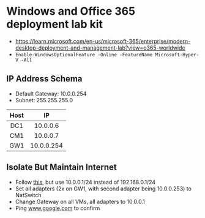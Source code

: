 # Windows and Office 365 deployment lab kit
- https://learn.microsoft.com/en-us/microsoft-365/enterprise/modern-desktop-deployment-and-management-lab?view=o365-worldwide
- ```Enable-WindowsOptionalFeature -Online -FeatureName Microsoft-Hyper-V -All```

## IP Address Schema
- Default Gateway: 10.0.0.254
- Subnet: 255.255.255.0

| Host    | IP           |
| :-----: | :----------: |
|     DC1 | 10.0.0.6     |
|  CM1    |   10.0.0.7   |
|     GW1 | 10.0.0.254   | 

## Isolate But Maintain Internet
- Follow [this](https://github.com/TonyPhipps/tech-notes/blob/main/Products/hyperv.md), but use 10.0.0.1/24 instead of 192.168.0.1/24
- Set all adapters (2x on GW1, with second adapter being 10.0.0.253) to NatSwitch
- Change Gateway on all VMs, all adapters to 10.0.0.1
- Ping www.google.com to confirm
